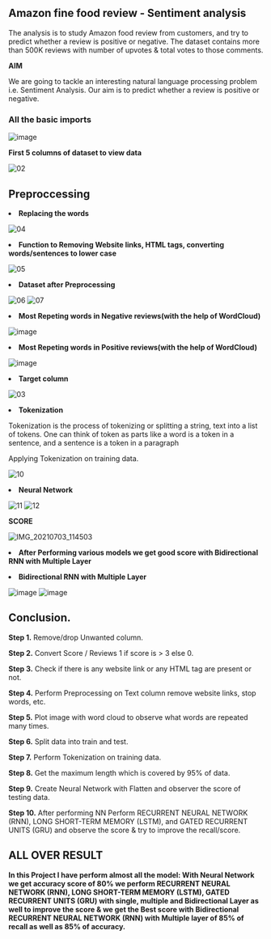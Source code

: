 ## Amazon fine food review - Sentiment analysis
<p>The analysis is to study Amazon food review from customers, and try to predict whether a review is positive or negative. The dataset contains more than 500K reviews with number of upvotes & total votes to those comments.</p>

<b>AIM</b>

<p>We are going to tackle an interesting natural language processing problem i.e. Sentiment Analysis. Our aim is to predict whether a review is positive or negative.</p>

### All the basic imports
![image](https://user-images.githubusercontent.com/81873172/131953557-9ab7f5d2-d7bb-4d60-85fe-13a4a45c0a06.png)

<b>First 5 columns of dataset to view data</b>

![02](https://user-images.githubusercontent.com/81873172/131954034-b0a939a3-627d-47df-ad1c-84fb71e8ed37.jpg)

## Preproccessing

**<li>Replacing the words</li>**

![04](https://user-images.githubusercontent.com/81873172/131954214-9a99b194-267d-4a53-a57c-8a3ffe2071b8.jpg)

**<li>Function to Removing Website links, HTML tags, converting words/sentences to lower case</li>**

![05](https://user-images.githubusercontent.com/81873172/131954386-88877ddc-79a5-4bf1-9f9a-78969110fda2.jpg)

**<li>Dataset after Preprocessing</li>**

![06](https://user-images.githubusercontent.com/81873172/131954544-f6940adb-9f84-4dbe-92c3-8601a0c7bc49.jpg)
![07](https://user-images.githubusercontent.com/81873172/131954580-4a0fc829-ab64-4361-a2d3-f782d50d0fb7.jpg)

**<li>Most Repeting words in Negative reviews(with the help of WordCloud)</li>**

![image](https://user-images.githubusercontent.com/81873172/131954848-8fda99bf-058f-4b09-a0a7-8831e6573744.png)

**<li>Most Repeting words in Positive reviews(with the help of WordCloud)</li>**

![image](https://user-images.githubusercontent.com/81873172/131954919-acc7afdb-6b9b-4ff7-8b96-f6ce2a2e476b.png)

**<li>Target column</li>**

![03](https://user-images.githubusercontent.com/81873172/131955001-91f9abd5-5f79-42c9-bdba-7509bab37acb.jpg)

**<li>Tokenization</li>**
<p>Tokenization is the process of tokenizing or splitting a string, text into a list of tokens. One can 
think of token as parts like a word is a token in a sentence, and a sentence is a token in a 
paragraph</p>
Applying Tokenization on training data.

![10](https://user-images.githubusercontent.com/81873172/131955100-b092e1df-b2f9-464b-9231-d0fa46c77425.jpg)

**<li>Neural Network</li>**

![11](https://user-images.githubusercontent.com/81873172/131955187-f3040ff9-f2e8-4460-a3c0-62e612bc2625.jpg)
![12](https://user-images.githubusercontent.com/81873172/131955212-da30a493-979a-41e5-a8fc-b35371c387be.jpg)

**SCORE**

![IMG_20210703_114503](https://user-images.githubusercontent.com/81873172/131955395-e7d5b6ca-ce62-4528-9f50-b40f1b6cbdf2.jpg)

**<li>After Performing various models we get good score with Bidirectional RNN with Multiple Layer</li>**

**<li>Bidirectional RNN with Multiple Layer</li>**

![image](https://user-images.githubusercontent.com/81873172/131955626-0b73ace4-9126-481c-8ce0-94760767ac4c.png)
![image](https://user-images.githubusercontent.com/81873172/131955798-e7f16015-98ff-4841-8be8-a45d12b897ca.png)

## Conclusion. 
 
**Step 1.** Remove/drop Unwanted column.

**Step 2.** Convert Score / Reviews 1 if score is > 3 else 0.

**Step 3.** Check if there is any website link or any HTML tag are present or not.

**Step 4.** Perform Preprocessing on Text column remove website links, stop words, etc.

**Step 5.** Plot image with word cloud to observe what words are repeated many times.

**Step 6.** Split data into train and test.

**Step 7.** Perform Tokenization on training data.

**Step 8.** Get the maximum length which is covered by 95% of data.

**Step 9.** Create Neural Network with Flatten and observer the score of testing data.

**Step 10.** After performing NN Perform RECURRENT NEURAL NETWORK (RNN), LONG SHORT-TERM MEMORY (LSTM), and GATED RECURRENT UNITS (GRU) and observe the score & try to improve the recall/score. 


## ALL OVER RESULT 
 
<p><b>In this Project I have perform almost all the model: With Neural Network we get accuracy score of 80% we perform RECURRENT NEURAL NETWORK (RNN), LONG SHORT-TERM MEMORY (LSTM), GATED RECURRENT UNITS (GRU) with single, multiple and Bidirectional Layer as well to improve the score & we get the Best score with Bidirectional RECURRENT NEURAL NETWORK (RNN) with Multiple layer of 85% of recall as well as 85% of accuracy.</b></p>
